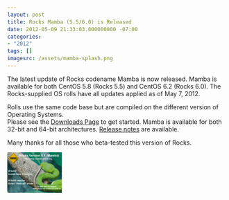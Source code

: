 ```yaml
---
layout: post
title: Rocks Mamba (5.5/6.0) is Released
date: 2012-05-09 21:33:03.000000000 -07:00
categories:
- "2012"
tags: []
imagesrc: /assets/mamba-splash.png
---
```


The latest update of Rocks codename Mamba is now released. Mamba is available
for both CentOS 5.8 (Rocks 5.5) and CentOS 6.2 (Rocks 6.0).  The
Rocks-supplied OS rolls have all updates applied as of May 7, 2012.

Rolls use the same code base but are compiled on the different version of
Operating Systems.  
Please see the [Downloads Page][1] to get started. Mamba is available for both
32-bit and 64-bit architectures.  [Release notes][2] are available.

Many thanks for all those who beta-tested this version of Rocks.

<img src="/assets/mamba-splash5.png" width="25%"/><br>

[1]: /downloads.html
[2]: http://www.rocksclusters.org/roll-documentation/base/5.5/x8253.html
